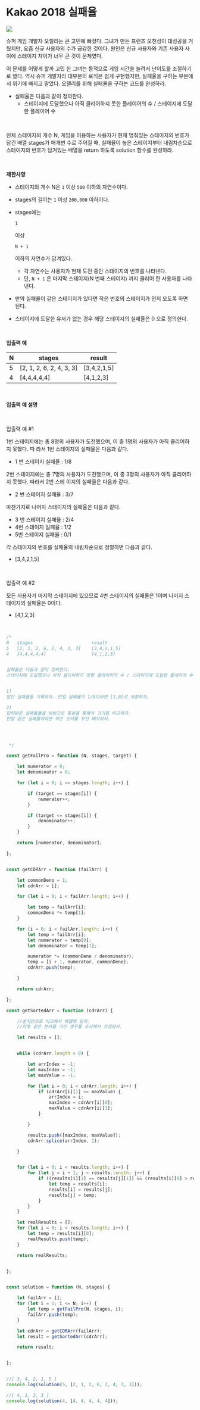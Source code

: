 # Kakao 2018 실패율

<img src="https://raw.githubusercontent.com/ysjhmtb/blog_images/master/images/posting/%EC%B9%B4%EC%B9%B4%EC%98%A4%202018%20%EC%8B%A4%ED%8C%A8%EC%9C%A81.png">

<br>

슈퍼 게임 개발자 오렐리는 큰 고민에 빠졌다. 그녀가 만든 프랜즈 오천성이 대성공을 거뒀지만, 요즘 신규 사용자의 수가 급감한 것이다. 원인은 신규 사용자와 기존 사용자 사이에 스테이지 차이가 너무 큰 것이 문제였다. <br>

이 문제를 어떻게 할까 고민 한 그녀는 동적으로 게임 시간을 늘려서 난이도를 조절하기로 했다. 역시 슈퍼 개발자라 대부분의 로직은 쉽게 구현했지만, 실패율을 구하는 부분에서 위기에 빠지고 말았다. 오렐리를 위해 실패율을 구하는 코드를 완성하라. <br>

- 실패율은 다음과 같이 정의한다.
  - 스테이지에 도달했으나 아직 클리어하지 못한 플레이어의 수 / 스테이지에 도달한 플레이어 수

<br>

전체 스테이지의 개수 N, 게임을 이용하는 사용자가 현재 멈춰있는 스테이지의 번호가 담긴 배열 stages가 매개변 수로 주어질 때, 실패율이 높은 스테이지부터 내림차순으로 스테이지의 번호가 담겨있는 배열을 return 하도록 solution 함수를 완성하라.

<br>

**제한사항**

- 스테이지의 개수 N은 `1` 이상 `500` 이하의 자연수이다.

- stages의 길이는 `1` 이상 `200,000` 이하이다.

- stages에는

  ```
  1
  ```

  이상

  ```
  N + 1
  ```

  이하의 자연수가 담겨있다.

  - 각 자연수는 사용자가 현재 도전 중인 스테이지의 번호를 나타낸다.
  - 단, `N + 1` 은 마지막 스테이지(N 번째 스테이지) 까지 클리어 한 사용자를 나타낸다.

- 만약 실패율이 같은 스테이지가 있다면 작은 번호의 스테이지가 먼저 오도록 하면 된다.

- 스테이지에 도달한 유저가 없는 경우 해당 스테이지의 실패율은 0 으로 정의한다.

<br>

**입출력 예**

| N    | stages                   | result      |
| ---- | ------------------------ | ----------- |
| 5    | [2, 1, 2, 6, 2, 4, 3, 3] | [3,4,2,1,5] |
| 4    | [4,4,4,4,4]              | [4,1,2,3]   |

<br>

**입출력 예 설명**

<br>

입출력 예 #1 <br>

1번 스테이지에는 총 8명의 사용자가 도전했으며, 이 중 1명의 사용자가 아직 클리어하지 못했다. 따 라서 1번 스테이지의 실패율은 다음과 같다.

- 1 번 스테이지 실패율 : 1/8

2번 스테이지에는 총 7명의 사용자가 도전했으며, 이 중 3명의 사용자가 아직 클리어하지 못했다. 따라서 2번 스테 이지의 실패율은 다음과 같다. 

- 2 번 스테이지 실패율 : 3/7

마찬가지로 나머지 스테이지의 실패율은 다음과 같다.

- 3 번 스테이지 실패율 : 2/4 
- 4번 스테이지 실패율 : 1/2 
- 5번 스테이지 실패율 : 0/1

각 스테이지의 번호를 실패율의 내림차순으로 정렬하면 다음과 같다.

- [3,4,2,1,5]

<br>

입출력 예 #2 <br>

모든 사용자가 마지막 스테이지에 있으므로 4번 스테이지의 실패율은 1이며 나머지 스테이지의 실패율은 0이다.

- [4,1,2,3]

<br>



```javascript
/*
N	stages	                    result
5	[2, 1, 2, 6, 2, 4, 3, 3]	[3,4,2,1,5]
4	[4,4,4,4,4]	                [4,1,2,3]


실패율은 다음과 같이 정의한다.
스테이지에 도달했으나 아직 클리어하지 못한 플레이어의 수 / 스테이지에 도달한 플레이어 수


1)
일단 실패율을 기록하자. 만일 실패율이 1/8이라면 [1,8]로 저장하자.

2)
입력받은 실패율들을 바탕으로 통분을 통해서 크기를 비교하자.
만일 같은 실패율이라면 작은 숫자를 우선 배치하자.




 */

const getFailPro = function (N, stages, target) {

    let numerator = 0;
    let denominator = 0;

    for (let i = 0; i <= stages.length; i++) {

        if (target == stages[i]) {
            numerator++;
        }

        if (target <= stages[i]) {
            denominator++;
        }
    }

    return [numerator, denominator];

};


const getCDRArr = function (failArr) {

    let commonDeno = 1;
    let cdrArr = [];

    for (let i = 0; i < failArr.length; i++) {

        let temp = failArr[i];
        commonDeno *= temp[1];
    }

    for (i = 0; i < failArr.length; i++) {
        let temp = failArr[i];
        let numerator = temp[0];
        let denominator = temp[1];

        numerator *= (commonDeno / denominator);
        temp = [i + 1, numerator, commonDeno];
        cdrArr.push(temp);

    }

    return cdrArr;

};

const getSortedArr = function (cdrArr) {

    //분자만으로 비교해서 배열에 담자.
    //이후 같은 분자를 가진 경우를 조사해서 조정하자.

    let results = [];


    while (cdrArr.length > 0) {

        let arrIndex = -1;
        let maxIndex = -1;
        let maxValue = -1;

        for (let i = 0; i < cdrArr.length; i++) {
            if (cdrArr[i][1] >= maxValue) {
                arrIndex = i;
                maxIndex = cdrArr[i][0];
                maxValue = cdrArr[i][1];
            }

        }

        results.push([maxIndex, maxValue]);
        cdrArr.splice(arrIndex, 1);

    }


    for (let i = 0; i < results.length; i++) {
        for (let j = i + 1; j < results.length; j++) {
            if ((results[i][1] == results[j][1]) && (results[i][0] > results[j][0])) {
                let temp = results[i];
                results[i] = results[j];
                results[j] = temp;
            }
        }
    }

    let realResults = [];
    for (let i = 0; i < results.length; i++) {
        let temp = results[i][0];
        realResults.push(temp);
    }

    return realResults;


};


const solution = function (N, stages) {

    let failArr = [];
    for (let i = 1; i <= N; i++) {
        let temp = getFailPro(N, stages, i);
        failArr.push(temp);
    }

    let cdrArr = getCDRArr(failArr);
    let result = getSortedArr(cdrArr);

    return result;


};


//[ 3, 4, 2, 1, 5 ]
console.log(solution(5, [2, 1, 2, 6, 2, 4, 3, 3]));

//[ 4, 1, 2, 3 ]
console.log(solution(4, [4, 4, 4, 4, 4]));


```

<br><br>